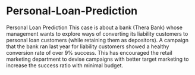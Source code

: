 # Personal-Loan-Prediction
Personal Loan Prediction
This case is about a bank (Thera Bank) whose management wants to explore ways of converting its liability customers to personal loan customers (while retaining them as
depositors). A campaign that the bank ran last year for liability customers showed a healthy conversion rate of over 9% success. This has encouraged the retail marketing 
department to devise campaigns with better target marketing to increase the success ratio with minimal budget.
